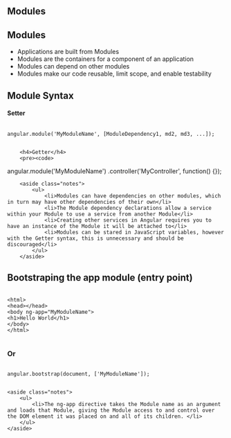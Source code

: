 <section>
    <h1>Modules</h1>
</section>

<section>
    <h2>Modules</h2>
    <ul>
        <li>Applications are built from Modules</li>
        <li>Modules are the containers for a component of an application</li>
        <li>Modules can depend on other modules</li>
        <li>Modules make our code reusable, limit scope, and enable testability</li>
    </ul>
</section>

<section>
    <h2>Module Syntax</h2>
        <h4>Setter</h4>
        <pre><code>
angular.module('MyModuleName', [ModuleDependency1, md2, md3, ...]);
        </code></pre>

        <h4>Getter</h4>
        <pre><code>
angular.module('MyModuleName')
.controller('MyController', function() {});
        </code></pre>

        <aside class="notes">
            <ul>
                <li>Modules can have dependencies on other modules, which in turn may have other dependencies of their own</li>
                <li>The Module dependency declarations allow a service within your Module to use a service from another Module</li>
                <li>Creating other services in Angular requires you to have an instance of the Module it will be attached to</li>
                <li>Modules can be stared in JavaScript variables, however with the Getter syntax, this is unnecessary and should be discouraged</li>
            </ul>
        </aside>
</section>

<section>
    <h2>Bootstraping the app module (entry point)</h2>
    <pre><code>
&lt;html&gt;
&lt;head&gt;&lt;/head&gt;
&lt;body ng-app=&quot;MyModuleName&quot;&gt;
&lt;h1&gt;Hello World&lt;/h1&gt;
&lt;/body&gt;
&lt;/html&gt;
    </code></pre>
    <h3>Or</h3>
    <pre><code>
angular.bootstrap(document, ['MyModuleName']);
    </code></pre>

    <aside class="notes">
        <ul>
            <li>The ng-app directive takes the Module name as an argument and loads that Module, giving the Module access to and control over the DOM element it was placed on and all of its children. </li>
        </ul>
    </aside>
</section>
